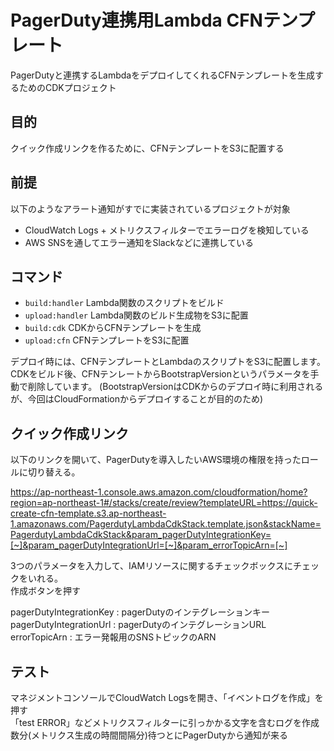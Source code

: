 # PagerDuty連携用Lambda CFNテンプレート

PagerDutyと連携するLambdaをデプロイしてくれるCFNテンプレートを生成するためのCDKプロジェクト

## 目的

クイック作成リンクを作るために、CFNテンプレートをS3に配置する

## 前提

以下のようなアラート通知がすでに実装されているプロジェクトが対象

- CloudWatch Logs + メトリクスフィルターでエラーログを検知している
- AWS SNSを通してエラー通知をSlackなどに連携している

## コマンド

- `build:handler` Lambda関数のスクリプトをビルド
- `upload:handler` Lambda関数のビルド生成物をS3に配置
- `build:cdk` CDKからCFNテンプレートを生成
- `upload:cfn` CFNテンプレートをS3に配置

デプロイ時には、CFNテンプレートとLambdaのスクリプトをS3に配置します。
CDKをビルド後、CFNテンレートからBootstrapVersionというパラメータを手動で削除しています。
(BootstrapVersionはCDKからのデプロイ時に利用されるが、今回はCloudFormationからデプロイすることが目的のため)

## クイック作成リンク

以下のリンクを開いて、PagerDutyを導入したいAWS環境の権限を持ったロールに切り替える。

https://ap-northeast-1.console.aws.amazon.com/cloudformation/home?region=ap-northeast-1#/stacks/create/review?templateURL=https://quick-create-cfn-template.s3.ap-northeast-1.amazonaws.com/PagerdutyLambdaCdkStack.template.json&stackName=PagerdutyLambdaCdkStack&param_pagerDutyIntegrationKey=[~]&param_pagerDutyIntegrationUrl=[~]&param_errorTopicArn=[~]

3つのパラメータを入力して、IAMリソースに関するチェックボックスにチェックをいれる。  
作成ボタンを押す

pagerDutyIntegrationKey : pagerDutyのインテグレーションキー  
pagerDutyIntegrationUrl : pagerDutyのインテグレーションURL  
errorTopicArn : エラー発報用のSNSトピックのARN

## テスト

マネジメントコンソールでCloudWatch Logsを開き、「イベントログを作成」を押す  
「test ERROR」などメトリクスフィルターに引っかかる文字を含むログを作成  
数分(メトリクス生成の時間間隔分)待つとにPagerDutyから通知が来る
